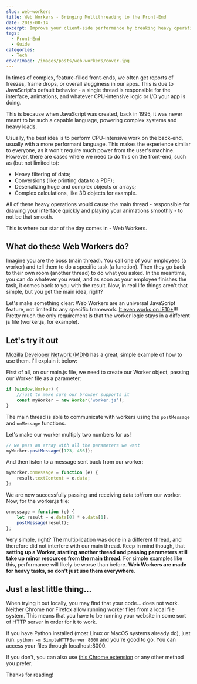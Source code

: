 ```yaml
---
slug: web-workers
title: Web Workers - Bringing Multithreading to the Front-End
date: 2019-08-14
excerpt: Improve your client-side performance by breaking heavy operations into multiple threads - backend style.
tags:
  - Front-End
  - Guide
categories:
  - Tech
coverImage: /images/posts/web-workers/cover.jpg
---
```


<script context="module">
  import CodeBlock from "$lib/components/molecules/CodeBlock.svelte";
  import Callout from "$lib/components/molecules/Callout.svelte";

  import { getSrcsetFromImport } from "$lib/utils/functions";
  import CoverImage from './cover.jpg?width=1600&format=avif;webp;png;jpg&meta&imagetools';
</script>

In times of complex, feature-filled front-ends, we often get reports of freezes, frame drops, or overall slugginess in our apps. This is due to JavaScript's default behavior - a single thread is responsible for the interface, animations, and whatever CPU-intensive logic or I/O your app is doing.

This is because when JavaScript was created, back in 1995, it was never meant to be such a capable language, powering complex systems and heavy loads.

Usually, the best idea is to perform CPU-intensive work on the back-end, usually with a more performant language. This makes the experience similar to everyone, as it won't require much power from the user's machine. However, there are cases where we need to do this on the front-end, such as (but not limited to):

- Heavy filtering of data;
- Conversions (like printing data to a PDF);
- Deserializing huge and complex objects or arrays;
- Complex calculations, like 3D objects for example.

All of these heavy operations would cause the main thread - responsible for drawing your interface quickly and playing your animations smoothly - to not be that smooth.

This is where our star of the day comes in - Web Workers.

## What do these Web Workers do?

Imagine you are the boss (main thread). You call one of your employees (a worker) and tell them to do a specific task (a function). Then they go back to their own room (another thread) to do what you asked. In the meantime, you can do whatever you want, and as soon as your employee finishes the task, it comes back to you with the result. Now, in real life things aren't that simple, but you get the main idea, right?

Let's make something clear: Web Workers are an universal JavaScript feature, not limited to any specific framework. [It even works on IE10+](https://caniuse.com/#search=Worker)!!! Pretty much the only requirement is that the worker logic stays in a different js file (worker.js, for example).

## Let's try it out

[Mozilla Developer Network (MDN)](https://github.com/mdn/simple-web-worker) has a great, simple example of how to use them. I'll explain it below:

First of all, on our main.js file, we need to create our Worker object, passing our Worker file as a parameter:

<CodeBlock filename="main.js" lang="javascript">

```javascript
if (window.Worker) {
	//just to make sure our browser supports it
	const myWorker = new Worker('worker.js');
}
```

</CodeBlock>

The main thread is able to communicate with workers using the `postMessage` and `onMessage` functions.

Let's make our worker multiply two numbers for us!

<CodeBlock filename="main.js" lang="javascript">

```javascript
// we pass an array with all the parameters we want
myWorker.postMessage([123, 456]);
```

</CodeBlock>

And then listen to a message sent back from our worker:

<CodeBlock filename="main.js" lang="javascript">

```javascript
myWorker.onmessage = function (e) {
	result.textContent = e.data;
};
```

</CodeBlock>

We are now successfully passing and receiving data to/from our worker. Now, for the worker.js file:

<CodeBlock filename="worker.js" lang="javascript">

```javascript
onmessage = function (e) {
	let result = e.data[0] * e.data[1];
	postMessage(result);
};
```

</CodeBlock>

Very simple, right? The multiplication was done in a different thread, and therefore did not interfere with our main thread. Keep in mind though, that **setting up a Worker, starting another thread and passing parameters still take up minor resources from the main thread**. For simple examples like this, performance will likely be worse than before. **Web Workers are made for heavy tasks, so don't just use them everywhere**.

## Just a last little thing...

When trying it out locally, you may find that your code... does not work. Neither Chrome nor Firefox allow running worker files from a local file system. This means that you have to be running your website in some sort of HTTP server in order for it to work.

If you have Python installed (most Linux or MacOS systems already do), just run: `python -m SimpleHTTPServer 8000` and you're good to go. You can access your files through localhost:8000.

If you don't, you can also use [this Chrome extension](https://chrome.google.com/webstore/detail/web-server-for-chrome/ofhbbkphhbklhfoeikjpcbhemlocgigb) or any other method you prefer.

Thanks for reading!
